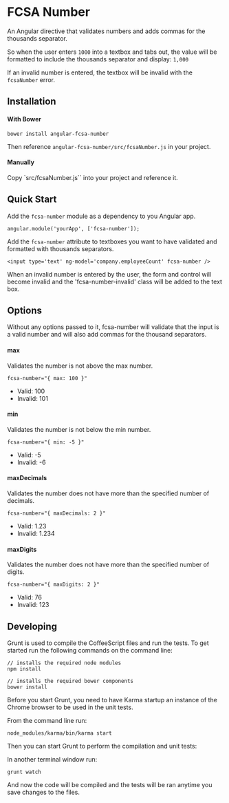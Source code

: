 # FCSA Number

An Angular directive that validates numbers and adds commas for the thousands separator. 

So when the user enters `1000` into a textbox and tabs out, the value will be formatted to include the thousands separator and display: `1,000`

If an invalid number is entered, the textbox will be invalid with the `fcsaNumber` error.

## Installation

#### With Bower

    bower install angular-fcsa-number

Then reference `angular-fcsa-number/src/fcsaNumber.js` in your project.

#### Manually

Copy `src/fcsaNumber.js`` into your project and reference it.

## Quick Start

Add the `fcsa-number` module as a dependency to you Angular app.
 
    angular.module('yourApp', ['fcsa-number']);

Add the `fcsa-number` attribute to textboxes you want to have validated and formatted with thousands separators.

    <input type='text' ng-model='company.employeeCount' fcsa-number />

When an invalid number is entered by the user, the form and control will become invalid and the 'fcsa-number-invalid' class will be added to the text box.

## Options

Without any options passed to it, fcsa-number will validate that the input is a valid number and will also add commas for the thousand separators.


#### max

Validates the number is not above the max number.

    fcsa-number="{ max: 100 }"

 * Valid: 100
 * Invalid: 101

#### min

Validates the number is not below the min number.

    fcsa-number="{ min: -5 }"

 * Valid: -5
 * Invalid: -6

#### maxDecimals

Validates the number does not have more than the specified number of decimals.

    fcsa-number="{ maxDecimals: 2 }"

 * Valid: 1.23
 * Invalid: 1.234

#### maxDigits

Validates the number does not have more than the specified number of digits.

    fcsa-number="{ maxDigits: 2 }"

 * Valid: 76
 * Invalid: 123

## Developing

Grunt is used to compile the CoffeeScript files and run the tests. To get started run the following commands on the command line:

    // installs the required node modules
    npm install

    // installs the required bower components
    bower install

Before you start Grunt, you need to have Karma startup an instance of the Chrome browser to be used in the unit tests.

From the command line run:

    node_modules/karma/bin/karma start

Then you can start Grunt to perform the compilation and unit tests:

In another terminal window run:

    grunt watch

And now the code will be compiled and the tests will be ran anytime you save changes to the files.
